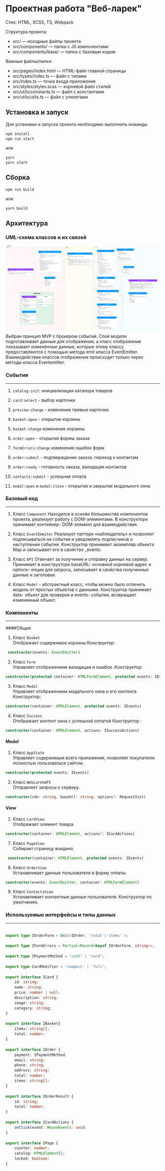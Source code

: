 # Проектная работа "Веб-ларек"

Стек: HTML, SCSS, TS, Webpack

Структура проекта:
- src/ — исходные файлы проекта
- src/components/ — папка с JS компонентами
- src/components/base/ — папка с базовым кодом

Важные файлы/папки:
- src/pages/index.html — HTML-файл главной страницы
- src/types/index.ts — файл с типами
- src/index.ts — точка входа приложения
- src/styles/styles.scss — корневой файл стилей
- src/utils/constants.ts — файл с константами
- src/utils/utils.ts — файл с утилитами

## Установка и запуск
Для установки и запуска проекта необходимо выполнить команды

```
npm install
npm run start
```

или

```
yarn
yarn start
```
## Сборка

```
npm run build
```

или

```
yarn build
```

## Архитектура
### UML-схема классов и их связей
![alt text](image.png)
Выбран принцип MVP с брокером событий.
Слой модели подготавливает данные для отображения, а класс отображения показывает изменённые данные, которые этому классу предоставляются с помощью метода emit класса EventEmitter.
Взаимодействие классов отображение происходит только через методы класса Eventemitter.

### События
---
1. `catalog:init`: инициализация каталора товаров

2. `card:select`  - выбор карточки <br>
  
3. `preview:change` - изменение превью карточки <br>
   
4. `basket:open` - открытие корзины <br>

5. `basket:change` изменение корзины<br>

6. `order:open` - открытия формы заказа <br>

7. `formErrors:change` изменение ошибок форм<br>

8. `order:submit` -  подтверждение заказа, переход к контактам<br>

9. `order:ready` - готовность заказа, валидация контактов <br>

10. `contacts:submit` - успешная оплата <br>

11. `modal:open` и `modal:close` - открытие и закрытие модального окна


### Базовый код
---
1. Класс `Component` Находится в основе большинства компонентов проекта, реализует работу с DOM-элементами.
В конструкторе принимает контейнер- DOM-элемент для взаимодействия.

2. Класс `EventEmmiter` Реализует паттерн «наблюдатель» и позволяет подписываться на события и уведомлять подписчиков о наступлении события. Конструктор принимает экземпляр объекта Map и записывает его в свойство _events.

3. Класс `API` Отвечает за получение и отправку данных на сервер.
Принимает в конструкторе baseURL- основной корневой адрес и options- опции для запроса, записывает в свойства полученные данные и заголовки.

4. Класс `Model` - абстрактный класс, чтобы можно было отличить модель от простых объектов с данными.
Конструктор принимает data- объект для проверки и events- события, возвращает измененный объект.

### Компоненты 
---
####Общие

1. Класс `Basket` <br>
Отображает содержимое корзины
Конструктор:
```ts
 constructor(events: EventEmitter)
```
2. Класс `Form` <br>
Управляет отображением валидации и ошибок.
Конструктор:
```ts
constructor(protected container: HTMLFormElement, protected events: IEvents)
```
3. Класс `Modal` <br>
Управляет отображением модального окна и его контента
Конструктор:
```ts
constructor(container: HTMLElement, protected events: IEvents)
```
4. Класс `Success` <br>
Отображает контент окна с успешной оплатой
Конструктор :
```ts
constructor(container: HTMLElement, actions: ISuccessActions)
```


#### Model

1. Класс `AppState`<br>
Управляет содержимым всего приложения, позволяет покупателю полностью пользоваться сайтом.
```ts
constructor(protected events: IEvents) 
```
2. Класс `WebLarekAPI` <br>
Отправляет запросы к серверу.
```ts
constructor(cdn: string, baseUrl: string, options?: RequestInit)
```


#### View

1. Класс `CardView` <br>
Отображает элемент товара.
```ts 
constructor(container: HTMLElement, actions?: ICardActions)
```

7. Класс `PageView` <br>
Собирает страницу воедино.
```ts
 constructor(container: HTMLElement, protected events: IEvents)
```

8. Класс `OrderView` <br>
Устанавливает данные пользователя в форму оплаты.
```ts
constructor(events: EventEmitter, container: HTMLFormElement)
```

9. Класс `ContactsView` <br>
Устанавливает контактные данные пользователя.
Конструктор по умолчанию.


### Используемые интерфейсы и типы данных
---
```ts

export type IOrderForm = Omit<IOrder, 'total'|'items' >;

export type IFormErrors = Partial<Record<keyof IOrderForm, string>>;

export type IPaymentMethod = 'cash' | 'card';

export type CardModifier = 'compact' | 'full';

export interface ICard {
    id: string;
    name: string;
    price: number | null;
    description: string;
    image: string;
    category: string;
}

export interface IBasket{
    items: string[];
    total: number;
}

export interface IOrder {
    payment: IPaymentMethod;
    email: string;
    phone: string;
    address: string;
    total: number;
    items: string[];
}

export interface IOrderResult {
    id: string;
    total: number;
}

export interface ICardActions {
    onClick(event: MouseEvent): void;
}

export interface IPage {
    counter: number;
    catalog: HTMLElement[];
    locked: boolean;
}
```